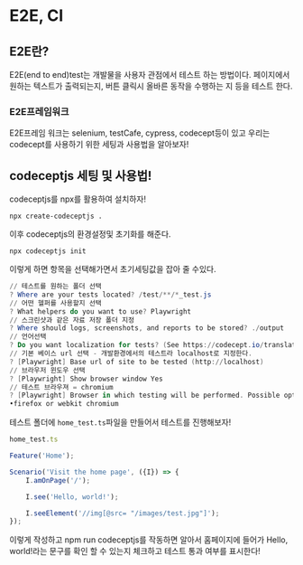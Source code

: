 # E2E, CI

## E2E란?

E2E(end to end)test는 개발물을 사용자 관점에서 테스트 하는 방법이다. 페이지에서 원하는 텍스트가 출력되는지, 버튼 클릭시 올바른 동작을 수행하는 지 등을 테스트 한다.



### E2E프레임워크

E2E프레임 워크는 selenium, testCafe, cypress, codecept등이 있고 우리는 codecept를 사용하기 위한 세팅과 사용법을 알아보자!

## codeceptjs 세팅 및 사용법!

codeceptjs를 npx를 활용하여 설치하자!

```
npx create-codeceptjs .
```

이후 codeceptjs의 환경설정및 초기화를 해준다.

```
npx codeceptjs init
```

이렇게 하면 항목을 선택해가면서 초기세팅값을 잡아 줄 수있다.

```powershell
// 테스트를 원하는 폴더 선택
? Where are your tests located? /test/**/*_test.js
// 어떤 헬퍼를 사용할지 선택
? What helpers do you want to use? Playwright
// 스크린샷과 같은 자료 저장 폴더 지정
? Where should logs, screenshots, and reports to be stored? ./output
// 언어선택
? Do you want localization for tests? (See https://codecept.io/translation/ English (no localization)
// 기본 베이스 url 선택 - 개발환경에서의 테스트라 localhost로 지정한다.
? [Playwright] Base url of site to be tested (http://localhost)
// 브라우저 윈도우 선택
? [Playwright] Show browser window Yes
// 테스트 브라우져 = chromium
? [Playwright] Browser in which testing will be performed. Possible options: chromium,
•firefox or webkit chromium
```

테스트 폴더에 `home_test.ts`파일을 만들어서 테스트를 진행해보자!

```javascript
home_test.ts

Feature('Home');

Scenario('Visit the home page', ({I}) => {
	I.amOnPage('/');

	I.see('Hello, world!');

	I.seeElement('//img[@src= "/images/test.jpg"]');
});
```

이렇게 작성하고 npm run codeceptjs를 작동하면 알아서 홈페이지에 들어가 Hello, world!라는 문구를 확인 할 수 있는지 체크하고 테스트 통과 여부를 표시한다!

